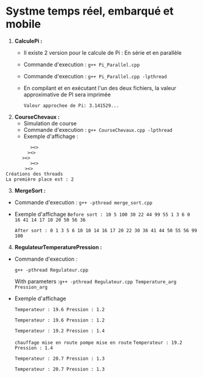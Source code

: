 # Systme temps réel, embarqué et mobile

1. **CalculePi :**
   - Il existe 2 version pour le calcule de Pi : En série et en parallèle
   - Commande d'execution : `g++ Pi_Parallel.cpp `
   - Commande d'execution : `g++ Pi_Parallel.cpp -lpthread`
   - En compilant et en exécutant l'un des deux fichiers, la valeur approximative de PI sera imprimée

      `Valeur approchee de Pi: 3.141529...`
2. **CourseChevaux :**
    - Simulation de course
    -  Commande d'execution : `g++ CourseChevaux.cpp -lpthread`
    - Exemple d'affichage :
```              ><>
         ><>
        ><>
      ><>
         ><>
       ><>
Créations des threads
La première place est : 2
```
3. **MergeSort :**
  - Commande d'execution : `g++ -pthread merge_sort.cpp`
  - Exemple d'affichage
     `Before sort : 10 5 100 30 22 44 99 55 1 3 6 0 16 41 14 17 10 20 50 56 36`
     
     `After sort : 0 1 3 5 6 10 10 14 16 17 20 22 30 36 41 44 50 55 56 99 100`
4. **RegulateurTemperaturePression :**
  - Commande d'execution : 
    
    `g++ -pthread Regulateur.cpp`
    
    With parameters :`g++ -pthread Regulateur.cpp Temperature_arg Pression_arg`
  - Exemple d'affichage 
 
    `Temperateur : 19.6 Pression : 1.2`
 
    `Temperateur : 19.6 Pression : 1.2`
  
    `Temperateur : 19.2 Pression : 1.4`
  
    `chauffage mise en route pompe mise en route`
    `Temperateur : 19.2 Pression : 1.4`
  
    `Temperateur : 20.7 Pression : 1.3`
  
    `Temperateur : 20.7 Pression : 1.3`
